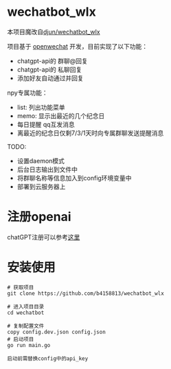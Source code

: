 # wechatbot_wlx
本项目魔改自[djun/wechatbot_wlx](https://github.com/djun/wechatbot)

项目基于 [openwechat](https://github.com/eatmoreapple/openwechat) 开发，目前实现了以下功能：
 + chatgpt-api的 群聊@回复
 + chatgpt-api的 私聊回复
 + 添加好友自动通过并回复

npy专属功能：
 + list: 列出功能菜单
 + memo: 显示出最近的几个纪念日
 + 每日提醒 qq互发消息
 + 离最近的纪念日仅剩7/3/1天时向专属群聊发送提醒消息

TODO:
 + 设置daemon模式
 + 后台日志输出到文件中
 + 将群聊名称等信息加入到config环境变量中
 + 部署到云服务器上

# 注册openai
chatGPT注册可以参考[这里](https://juejin.cn/post/7173447848292253704)

# 安装使用
````
# 获取项目
git clone https://github.com/b4158813/wechatbot_wlx

# 进入项目目录
cd wechatbot

# 复制配置文件
copy config.dev.json config.json
# 启动项目
go run main.go

启动前需替换config中的api_key

````